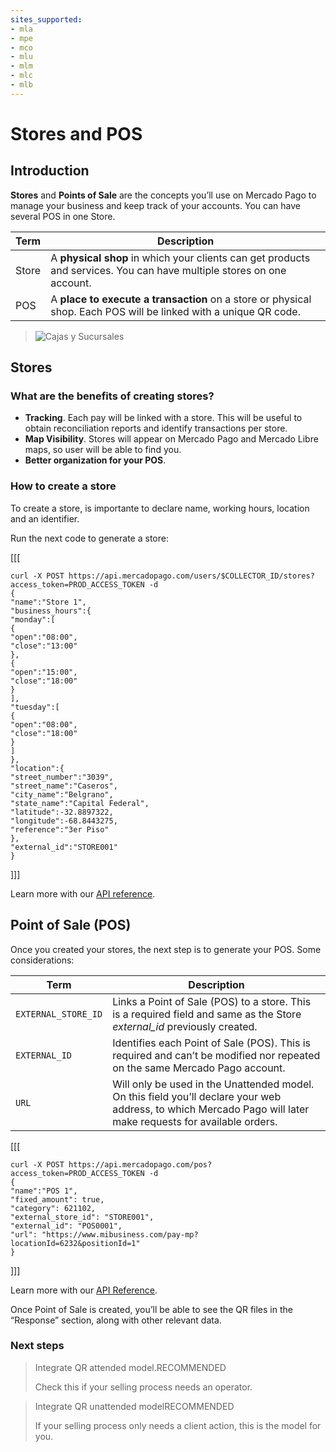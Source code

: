 ```yaml
---
sites_supported:
- mla
- mpe
- mco
- mlu
- mlm
- mlc
- mlb
---
```


# Stores and POS

## Introduction

**Stores** and **Points of Sale** are the concepts you’ll use on Mercado Pago to manage your business and keep track of your accounts. You can have several POS in one Store.

| Term       |  Description                                                 |
| ------------- | ------------------------------------------------------------ |
| Store      | A **physical shop** in which your clients can get products and services. You can have multiple stores on one account. |
| POS           | A **place to execute a transaction** on a store or physical shop. Each POS will be linked with a unique QR code.  |

> ![Cajas y Sucursales](/images/stores_pos.en.png) 



## Stores

### What are the benefits of creating stores?

- **Tracking**. Each pay will be linked with a store. This will be useful to obtain reconciliation reports and identify transactions per store. 
- **Map Visibility**. Stores will appear on Mercado Pago and Mercado Libre maps, so user will be able to find you.
- **Better organization for your POS**.




### How to create a store

To create a store, is importante to declare name, working hours, location and an identifier. 

Run the next code to generate a store: 

[[[
```curl
curl -X POST https://api.mercadopago.com/users/$COLLECTOR_ID/stores?access_token=PROD_ACCESS_TOKEN -d
{  
"name":"Store 1",
"business_hours":{  
"monday":[  
{  
"open":"08:00",
"close":"13:00"
},
{  
"open":"15:00",
"close":"18:00"
}
],
"tuesday":[  
{  
"open":"08:00",
"close":"18:00"
}
]   
},
"location":{  
"street_number":"3039",
"street_name":"Caseros",
"city_name":"Belgrano",
"state_name":"Capital Federal",
"latitude":-32.8897322,
"longitude":-68.8443275,
"reference":"3er Piso"
},
"external_id":"STORE001"
}
```
]]]

Learn more with our [API reference](https://www.mercadopago.com.ar/developers/en/reference/stores/_users_user_id_stores/post/).



## Point of Sale (POS)

Once you created your stores, the next step is to generate your POS. Some considerations:


| Term       |  Description                                                 |
| ------------- | ------------------------------------------------------------ |
| `EXTERNAL_STORE_ID`     | Links a Point of Sale (POS) to a store. This is a required field and same as the Store *external_id* previously created. |
| `EXTERNAL_ID`           | Identifies each Point of Sale (POS). This is required and can’t be modified nor repeated on the same Mercado Pago account. |
| `URL`           | Will only be used in the Unattended model.  On this field you’ll declare your web address, to which Mercado Pago will later make requests for available orders. |

[[[
```curl
curl -X POST https://api.mercadopago.com/pos?access_token=PROD_ACCESS_TOKEN -d     
{
"name":"POS 1", 
"fixed_amount": true,
"category": 621102,
"external_store_id": "STORE001",
"external_id": "POS0001",
"url": "https://www.mibusiness.com/pay-mp?locationId=6232&positionId=1"
}
```
]]]

Learn more with our [API Reference](https://www.mercadopago.com.ar/developers/en/reference/pos/_pos/post/).

Once Point of Sale is created, you’ll be able to see the QR files in the “Response” section, along with other relevant data. 



### Next steps

<div>
<a href="https://www.mercadopago.com.ar/developers/en/guides/qr-code/qr-attended/qr-attended-part-a/" style="text-decoration:none;color:inherit">       
<blockquote class="next-step-card next-step-card-left">
<p class="card-note-title">Integrate QR attended model.<span class="card-status-tag card-status-tag-recommended">RECOMMENDED</span></p>
<p>Check this if your selling process needs an operator.</p>
</blockquote>
</a>    
<a href="https://www.mercadopago.com.ar/developers/en/guides/qr-code/qr-unattended/qr-unattended-part-a/" style="text-decoration:none;color:inherit">
<blockquote class="next-step-card next-step-card-right">
<p class="card-note-title">Integrate QR unattended model<span class="card-status-tag card-status-tag-recommended">RECOMMENDED</span></p>
<p>If your selling process only needs a client action, this is the model for you.</p>
</blockquote>
</a>
</div>
<br/>
<br/>
<br/>
<br/>
<br/>
<br/>
<br/>
